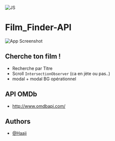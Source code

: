 ![JS](https://img.shields.io/badge/-JavaScript-yellow)

# Film_Finder-API

![App Screenshot](https://cdn.discordapp.com/attachments/910488504004407306/933746909980545034/Film_finder.png)

## Cherche ton film !

- Recherche par Titre
- Scroll `IntersectionObserver` (ca en jète ou pas..)
- modal + modal BG opérationnel

## API OMDb

- http://www.omdbapi.com/

## Authors

- [@Haaji](https://www.linkedin.com/in/lucas-derhore-591549150/)
